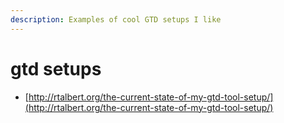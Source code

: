 ```yaml
---
description: Examples of cool GTD setups I like
---
```


# gtd setups

* [http://rtalbert.org/the-current-state-of-my-gtd-tool-setup/](http://rtalbert.org/the-current-state-of-my-gtd-tool-setup/)


